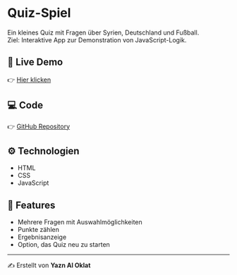 # Quiz-Spiel

Ein kleines Quiz mit Fragen über Syrien, Deutschland und Fußball.  
Ziel: Interaktive App zur Demonstration von JavaScript-Logik.

## 🚀 Live Demo
👉 [Hier klicken](https://yazen123321.github.io/Quis-spiel/)

## 💻 Code
👉 [GitHub Repository](https://github.com/yazen123321/Quis-spiel.git)

## ⚙️ Technologien
- HTML
- CSS
- JavaScript

## 📖 Features
- Mehrere Fragen mit Auswahlmöglichkeiten
- Punkte zählen
- Ergebnisanzeige
- Option, das Quiz neu zu starten

---
✍️ Erstellt von **Yazn Al Oklat**
